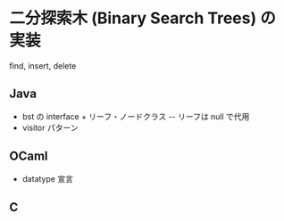 # 二分探索木 (Binary Search Trees) の実装

find, insert, delete

## Java

- bst の interface + リーフ・ノードクラス
-- リーフは null で代用
- visitor パターン

## OCaml

- datatype 宣言

## C


